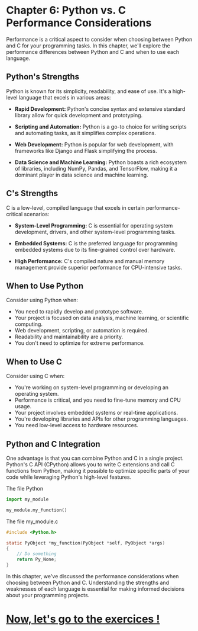

# Chapter 6: Python vs. C Performance Considerations

Performance is a critical aspect to consider when choosing between Python and C for your programming tasks. In this chapter, we'll explore the performance differences between Python and C and when to use each language.

## Python's Strengths

Python is known for its simplicity, readability, and ease of use. It's a high-level language that excels in various areas:

- **Rapid Development:** Python's concise syntax and extensive standard library allow for quick development and prototyping.

- **Scripting and Automation:** Python is a go-to choice for writing scripts and automating tasks, as it simplifies complex operations.

- **Web Development:** Python is popular for web development, with frameworks like Django and Flask simplifying the process.

- **Data Science and Machine Learning:** Python boasts a rich ecosystem of libraries, including NumPy, Pandas, and TensorFlow, making it a dominant player in data science and machine learning.

## C's Strengths

C is a low-level, compiled language that excels in certain performance-critical scenarios:

- **System-Level Programming:** C is essential for operating system development, drivers, and other system-level programming tasks.

- **Embedded Systems:** C is the preferred language for programming embedded systems due to its fine-grained control over hardware.

- **High Performance:** C's compiled nature and manual memory management provide superior performance for CPU-intensive tasks.

## When to Use Python

Consider using Python when:

- You need to rapidly develop and prototype software.
- Your project is focused on data analysis, machine learning, or scientific computing.
- Web development, scripting, or automation is required.
- Readability and maintainability are a priority.
- You don't need to optimize for extreme performance.

## When to Use C

Consider using C when:

- You're working on system-level programming or developing an operating system.
- Performance is critical, and you need to fine-tune memory and CPU usage.
- Your project involves embedded systems or real-time applications.
- You're developing libraries and APIs for other programming languages.
- You need low-level access to hardware resources.

## Python and C Integration

One advantage is that you can combine Python and C in a single project. Python's C API (CPython) allows you to write C extensions and call C functions from Python, making it possible to optimize specific parts of your code while leveraging Python's high-level features.

The file Python
```python
import my_module

my_module.my_function()
```

The file my_module.c

```c
#include <Python.h>

static PyObject *my_function(PyObject *self, PyObject *args)
{
    // Do something
    return Py_None;
}
```

In this chapter, we've discussed the performance considerations when choosing between Python and C. Understanding the strengths and weaknesses of each language is essential for making informed decisions about your programming projects.




# [Now, let's go to the exercices !](../exercices/exercices.md)
